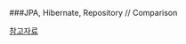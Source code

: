 ###JPA, Hibernate, Repository // Comparison

<a href="https://whitekeyboard.tistory.com/264?category=819697">참고자료</a>
